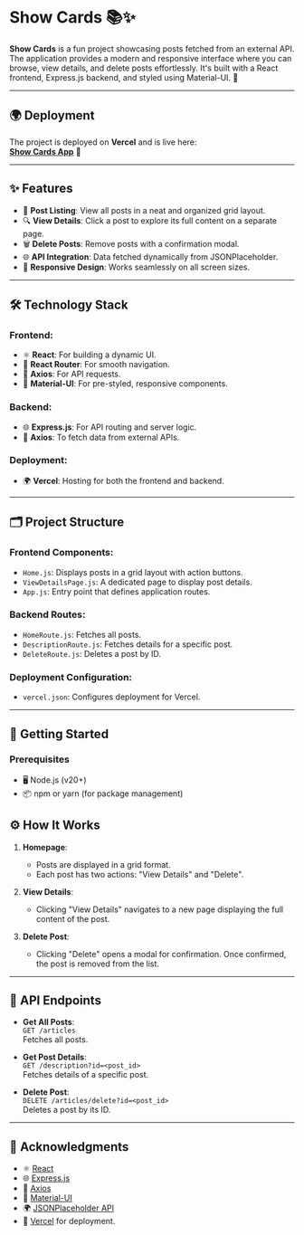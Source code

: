 # Show Cards 📚✨

**Show Cards** is a fun project showcasing posts fetched from an external API. The application provides a modern and responsive interface where you can browse, view details, and delete posts effortlessly. It's built with a React frontend, Express.js backend, and styled using Material-UI. 🚀

---

## 🌍 Deployment

The project is deployed on **Vercel** and is live here:  
[**Show Cards App**](https://posts-show.vercel.app/) 🚀

---

## ✨ Features

- 📝 **Post Listing**: View all posts in a neat and organized grid layout.
- 🔍 **View Details**: Click a post to explore its full content on a separate page.
- 🗑️ **Delete Posts**: Remove posts with a confirmation modal.
- 🌐 **API Integration**: Data fetched dynamically from JSONPlaceholder.
- 📱 **Responsive Design**: Works seamlessly on all screen sizes.

---

## 🛠️ Technology Stack

### Frontend:
- ⚛️ **React**: For building a dynamic UI.
- 🧭 **React Router**: For smooth navigation.
- 🔗 **Axios**: For API requests.
- 🎨 **Material-UI**: For pre-styled, responsive components.

### Backend:
- 🌐 **Express.js**: For API routing and server logic.
- 🔗 **Axios**: To fetch data from external APIs.

### Deployment:
- 🌍 **Vercel**: Hosting for both the frontend and backend.

---

## 🗂️ Project Structure

### Frontend Components:
- `Home.js`: Displays posts in a grid layout with action buttons.
- `ViewDetailsPage.js`: A dedicated page to display post details.
- `App.js`: Entry point that defines application routes.

### Backend Routes:
- `HomeRoute.js`: Fetches all posts.
- `DescriptionRoute.js`: Fetches details for a specific post.
- `DeleteRoute.js`: Deletes a post by ID.

### Deployment Configuration:
- `vercel.json`: Configures deployment for Vercel.

---

## 🚀 Getting Started

### Prerequisites

- 🖥️ Node.js (v20+)
- 📦 npm or yarn (for package management)

## ⚙️ How It Works

1. **Homepage**:  
   - Posts are displayed in a grid format.  
   - Each post has two actions: "View Details" and "Delete".

2. **View Details**:  
   - Clicking "View Details" navigates to a new page displaying the full content of the post.

3. **Delete Post**:  
   - Clicking "Delete" opens a modal for confirmation. Once confirmed, the post is removed from the list.

---

## 📡 API Endpoints

- **Get All Posts**:  
  `GET /articles`  
  Fetches all posts.

- **Get Post Details**:  
  `GET /description?id=<post_id>`  
  Fetches details of a specific post.

- **Delete Post**:  
  `DELETE /articles/delete?id=<post_id>`  
  Deletes a post by its ID.

---


## 🙏 Acknowledgments

- ⚛️ [React](https://reactjs.org/)  
- 🌐 [Express.js](https://expressjs.com/)  
- 🔗 [Axios](https://axios-http.com/)  
- 🎨 [Material-UI](https://mui.com/)  
- 🌍 [JSONPlaceholder API](https://jsonplaceholder.typicode.com/)  
- 🚀 [Vercel](https://vercel.com/) for deployment.  
